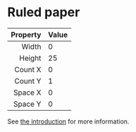 # Ruled paper

| Property | Value |
| -------: | :---- |
|    Width | 0     |
|   Height | 25    |
|  Count X | 0     |
|  Count Y | 1     |
|  Space X | 0     |
|  Space Y | 0     |

See [the introduction](intro) for more information.
